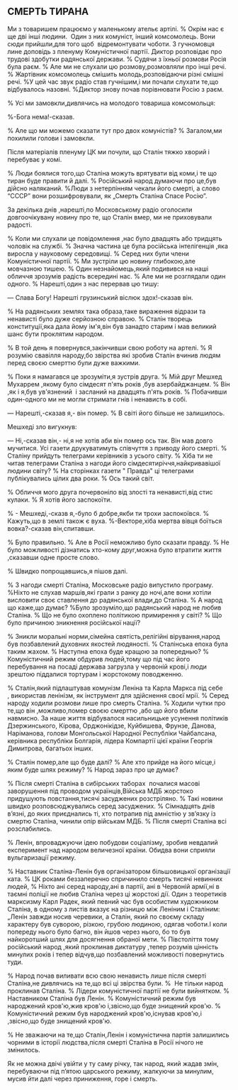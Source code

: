 ## СМЕРТЬ ТИРАНА


Ми з товаришем працюємо у маленькому ательє артілі.
% Окрім нас є ще дві інші людини.
 Один з них комуніст, інший комсомолець.
Вони сюди прийшли,для того щоб  відремонтувати чоботи.
З гучномовця лине доповідь з пленуму Комуністичної партії.
Диктор розповідає про трудові здобутки радянської держави.
% Судячи з їхньої розмови Росія була раєм.
% Але ми не слухали цю розмову,розмовляли про інші речі.
% Жартівник комсомолець смішить молодь,розповідаючи різні смішні речі.
%У цей час звук радіо став гучнішим,і ми почали слухати те,що відбувалось назовні.
%Диктор знову почав порівнювати Росію з раєм.

% Усі ми замовкли,дивлячись на молодого товариша комсомольця:

%-Бога нема!-сказав.


% Але що ми можемо сказати тут про двох комуністів?
% Загалом,ми похилили голови і замовкли.

Після матеріалів пленуму ЦК ми почули, що Сталін тяжко хворий і перебуває у комі.

% Люди боялися того,що Сталіна можуть врятувати від коми,і те що тиран буде правити й далі.
% Російський народ думаючи про це,був дійсно наляканий.
%Люди з нетерпінням чекали його смерті, а слово “СССР” вони розшифровували, як „Смерть Сталіна Спасе Росію”. 

За декілька днів ,нарешті,по Московському радіо оголосили довгоочікувану новину про те, що Сталін вмер, ми не приховували радості.

% Коли ми слухали це повідомлення ,нас було двадцять або тридцять чоловік на службі.
% Значна частина це була російська інтелігенція ,яка виросла у науковому середовищі.
% Серед них були члени Комуністичної партії.
% Ми зустріли цю новину глибокою,але мовчазною тишею.
% Один незнайомець,який подивився на наші обличчя зрозумів радість всередині нас.
% Але ми не розглядали один одного.
% Нарешті,один з нас перервав цю тишу:

— Слава Богу!
Нарешті грузинський віслюк здох!-сказав він.

% На радянських землях така образа,таке вираження відрази та ненависті було дуже серйозною справою.
% Сталін творець конституції,яка дала йому ім'я,він був занадто старим і мав великий шанс бути проклятим народом.

% В той день я повернувся,закінчивши свою роботу на артелі.
% Я розумію свавілля народу,бо звірства які зробив Сталін вчинив людям перед своєю смерттю були дуже важкими.

% Поки я намагався це зрозуміти,я зустрів друга.
% Мій друг Мешхед Мухаррем ,якому було сімдесят п'ять років ,був азербайджанцем.
% Він ,як і я,був ув'язнений  і засланий на двадцять п'ять років.
% Побачивши один-одного ми не могли стримати гнів і ненависть в собі.

— Нарешті,-сказав я,- він помер.
% В світі його більше не залишилось.

Мешхеді зло вигукнув:

— Ні,-сказав він,- ні,я не хотів аби він помер ось так.
Він мав довго мучитися.
Усі газети друкуватимуть співчуття з приводу його смерті.
% Сталіну прийдуть телеграми керівників з усього світу.
% Хіба ти не читав телеграми Сталіна з нагоди його сімдесятиріччя,найкривавішої людини світу?
% На сторінках газети " Правда" ці телеграми публікувались цілих два роки.
% Ось такий світ.

% Обличчя мого друга почервоніло від злості та ненависті,від стис кулаки.
% Я хотів його заспокоїти.

% - Мешхеді,-сказв я,-було б добре,якби ти трохи заспокоївся.
% Кажуть,що в землі також є вуха.
%-Векторе,хіба мертва вівця боїться вовка?-сказав він,спитавши.

% Було правильно.
% Але в Росії неможливо було сказати правду.
% Не було можливості дізнатись хто-кому друг,можна було втратити життя ,сказавши одне просте слово.

% Швидко попрощавшись,я пішов далі.

% З нагоди смерті Сталіна, Московське радіо випустило програму.
%Ніхто не слухав маршів,які грали з ранку до ночі,але вони хотіли висловити своє ставлення до радянської влади,до Сталіна.
% А народ  що каже,що думає?
%Було зрозуміло,що радянський народ не любив Сталіна.
% Що не було охоплено політикою примирення у світі?
% Що було причиною зникнення російської нації?

% Зникли моральні норми,сімейна святість,релігійні вірування,народ був позбавлений духовних якостей людяності.
% Сталінська епоха була таким жахом.
% Наступна епоха буде кращою за попереднью?
% Комуністичний режим обдурив людей,тому що під час його перебування на посаді держава загрузла у червоній крові,і люди зрештою піддалися тортурам і жорстокому поводженню.

% Сталін,який підлаштував комунізм Леніна та Карла Маркса під себе , використав ленінізм, як інструмент для здійснення своєї мрії.
% Серед народу ходили розмови лише про смерть Сталіна.
% Ходили чутки про те,що він ,можливо,помер своєю смерттю ,або що його вбили навмисно.
За наше життя відбувалося насильницьке усунення політиків Дзержинського, Кірова, Орджонікідзе, Куйбишева, Фрунзе, Данова, Наріманова, голови Монгольської Народної Республіки Чайбалсана, керівника республіки Болгарія, лідера Компартії цієї країни Георгія Димитрова, багатьох інших.

% Сталін помер,але що буде далі?
% Але хто прийде на його місце,і яким буде шлях режиму?
% Народ зараз про це думає?

% Після смерті Сталіна в сибірських таборах  почалися масові заворушення під проводом українців,Війська МДБ жорстоко придушують повстання,тисячі засуджених розстріляно.
% Такі новини швидко розповсюджувались серед засуджених.
% Сімнадцять днів в’язні, до яких приєднались ті, хто потрапив під амністію у зв’язку із смертю Сталіна, чинили опір військам МДБ.
% Після смерті Сталіна всі розслабились.

%
Ленін, впроваджуючи ідею побудови соціалізму, зробив невдалий експеримент над народом величезної країни.
Обидва вони сприяли вульгаризації режиму.

% Наставник Сталіна-Ленін був організатором більшовицької організації ката.
% ЦК роками беззаперечно спричинило смерть тисячі невинних людей,
% Ніхто ані серед народу,ані в партії, ані в Червоній армії,ні в таємні поліції не любив Сталіна через ці жорстокі дії.
Один з теоретиків марксизму Карл Радек, який певний час був особистим художником Сталіна, в одному з листів вказує на різницю між Леніним і Сталіним: „Ленін завжди носив черевики, а Сталін, який по своєму складу характеру був суворою, різкою, грубою людиною, одягав чоботи.І коли попереду нього було багно, він йшов через нього, бо то був найкоротший шлях для досягнення обраної мети.
% Півстоліття тому російський народ ,який проклинав диктатуру ,тепер розумів цінність минулих років і тепер відчув,що позбавлений можливості повернутись туди.

% Народ почав виливати всю свою ненависть лише після смерті Сталіна,не дивлячись на те,що всі ці звірства були.
%  Не тільки народ проклинав Сталіна.
% Лідери комуністичної партії не були вийнятком.
% Наставником Сталіна був Ленін.
% Комуністичний режим був народжений кров'ю,жив кров'ю і,звісно,що буде знищений кров'ю.
% Комуністичний режим був народжений кров'ю,існував кров'ю,і ,звісно,що буде знищений кров'ю.

% Не зважаючи на те,що Сталін,Ленін і комуністична партія залишились чорними в історії людства,після смерті Сталіна в Росії нічого не змінилось.


Як не можна двічі увійти у ту саму річку, так народ, який жадав змін, перебуваючи під п’ятою царського режиму, жалкуючи за минулим, мусив йти далі через приниження, горе і смерть.
